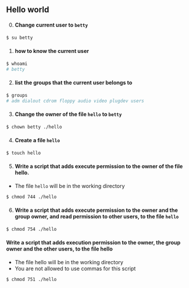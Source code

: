 ## Hello world
0. #### Change current user to `betty`
```bash
$ su betty
```

1. #### how to know the current user
```bash
$ whoami
# betty
```

2. #### list the groups that the current user belongs to
```bash
$ groups
# adm dialout cdrom floppy audio video plugdev users
```

3. #### Change the owner of the file `hello` to `betty`
```bash
$ chown betty ./hello
```

4. #### Create a file `hello`
```bash
$ touch hello
```

5. #### Write a script that adds execute permission to the owner of the file hello.
- The file `hello` will be in the working directory
```bash
$ chmod 744 ./hello
```

6. #### Write a script that adds execute permission to the owner and the group owner, and read permission to other users, to the file `hello`
```bash
$ chmod 754 ./hello
```

#### Write a script that adds execution permission to the owner, the group owner and the other users, to the file hello
- The file hello will be in the working directory
- You are not allowed to use commas for this script
```bash
$ chmod 751 ./hello
```